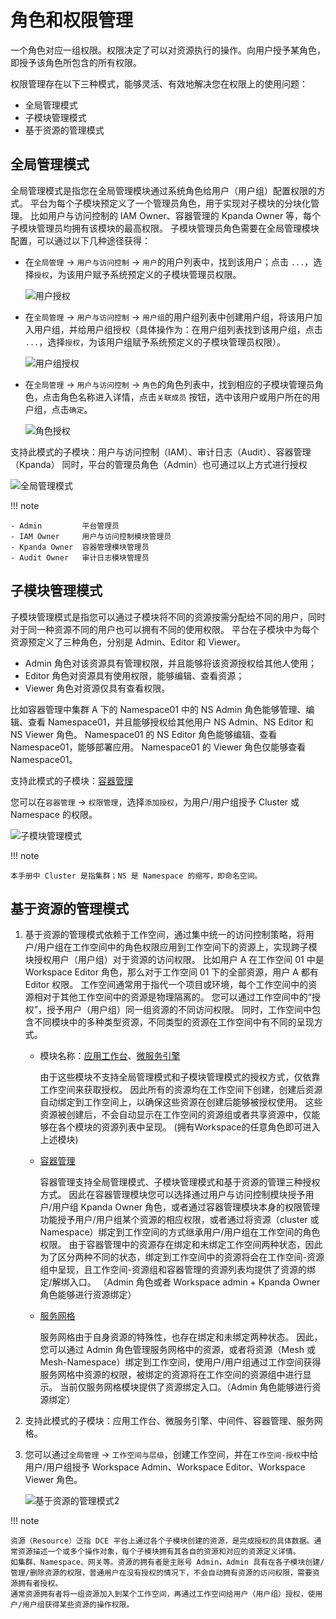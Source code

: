 # 角色和权限管理

一个角色对应一组权限。权限决定了可以对资源执行的操作。向用户授予某角色，即授予该角色所包含的所有权限。

权限管理存在以下三种模式，能够灵活、有效地解决您在权限上的使用问题：

- 全局管理模式
- 子模块管理模式
- 基于资源的管理模式

## 全局管理模式

全局管理模式是指您在全局管理模块通过系统角色给用户（用户组）配置权限的方式。
平台为每个子模块预定义了一个管理员角色，用于实现对子模块的分块化管理。
比如用户与访问控制的 IAM Owner、容器管理的 Kpanda Owner 等，每个子模块管理员均拥有该模块的最高权限。
子模块管理员角色需要在全局管理模块配置，可以通过以下几种途径获得：

- 在`全局管理` -> `用户与访问控制` -> `用户`的用户列表中，找到该用户；点击 `...`，选择`授权`，为该用户赋予系统预定义的子模块管理员权限。

    ![用户授权](../../images/role01.png)

- 在`全局管理` -> `用户与访问控制` -> `用户组`的用户组列表中创建用户组，将该用户加入用户组，并给用户组授权（具体操作为：在用户组列表找到该用户组，点击 `...`，选择`授权`，为该用户组赋予系统预定义的子模块管理员权限）。

    ![用户组授权](../../images/role02.png)

- 在`全局管理` -> `用户与访问控制` -> `角色`的角色列表中，找到相应的子模块管理员角色，点击角色名称进入详情，点击`关联成员` 按钮，选中该用户或用户所在的用户组，点击`确定`。

    ![角色授权](../../images/role03.png)

支持此模式的子模块：用户与访问控制（IAM）、审计日志（Audit）、容器管理（Kpanda）
同时，平台的管理员角色（Admin）也可通过以上方式进行授权

![全局管理模式](../../images/permission1.png)

!!! note

    - Admin         平台管理员
    - IAM Owner     用户与访问控制模块管理员
    - Kpanda Owner  容器管理模块管理员
    - Audit Owner   审计日志模块管理员

## 子模块管理模式

子模块管理模式是指您可以通过子模块将不同的资源按需分配给不同的用户，同时对于同一种资源不同的用户也可以拥有不同的使用权限。
平台在子模块中为每个资源预定义了三种角色，分别是 Admin、Editor 和 Viewer。

- Admin 角色对该资源具有管理权限，并且能够将该资源授权给其他人使用；
- Editor 角色对资源具有使用权限，能够编辑、查看资源；
- Viewer 角色对资源仅具有查看权限。

比如容器管理中集群 A 下的 Namespace01 中的 NS Admin 角色能够管理、编辑、查看 Namespace01，并且能够授权给其他用户 NS Admin、NS Editor 和 NS Viewer 角色。
Namespace01 的 NS Editor 角色能够编辑、查看 Namespace01，能够部署应用。
Namespace01 的 Viewer 角色仅能够查看 Namespace01。

支持此模式的子模块：[容器管理](../../../kpanda/intro/what.md)

您可以在`容器管理` -> `权限管理`，选择`添加授权`，为用户/用户组授予 Cluster 或 Namespace 的权限。

![子模块管理模式](../../images/permission2.png)

!!! note

    本手册中 Cluster 是指集群；NS 是 Namespace 的缩写，即命名空间。

## 基于资源的管理模式

1. 基于资源的管理模式依赖于工作空间，通过集中统一的访问控制策略，将用户/用户组在工作空间中的角色权限应用到工作空间下的资源上，实现跨子模块授权用户（用户组）对于资源的访问权限。
   比如用户 A 在工作空间 01 中是 Workspace Editor 角色，那么对于工作空间 01 下的全部资源，用户 A 都有 Editor 权限。
   工作空间通常用于指代一个项目或环境，每个工作空间中的资源相对于其他工作空间中的资源是物理隔离的。
   您可以通过工作空间中的“授权”，授予用户（用户组）同一组资源的不同访问权限。
   同时，工作空间中包含不同模块中的多种类型资源，不同类型的资源在工作空间中有不同的呈现方式。

    - 模块名称：[应用工作台](../../../amamba/intro/what.md)、[微服务引擎](../../../skoala/intro/what.md)

        由于这些模块不支持全局管理模式和子模块管理模式的授权方式，仅依靠工作空间来获取授权。
        因此所有的资源均在工作空间下创建，创建后资源自动绑定到工作空间上，以确保这些资源在创建后能够被授权使用。
        这些资源被创建后，不会自动显示在工作空间的资源组或者共享资源中，仅能够在各个模块的资源列表中呈现。
        (拥有Workspace的任意角色即可进入上述模块)

    - [容器管理](../../../kpanda/intro/what.md)

        容器管理支持全局管理模式、子模块管理模式和基于资源的管理三种授权方式。
        因此在容器管理模块您可以选择通过用户与访问控制模块授予用户/用户组 Kpanda Owner 角色，或者通过容器管理模块本身的权限管理功能授予用户/用户组某个资源的相应权限，或者通过将资源（cluster 或 Namespace）绑定到工作空间的方式继承用户/用户组在工作空间的角色权限。
        由于容器管理中的资源存在绑定和未绑定工作空间两种状态，因此为了区分两种不同的状态，绑定到工作空间中的资源将会在工作空间-资源组中呈现，且工作空间-资源组和容器管理的资源列表均提供了资源的绑定/解绑入口。
        （Admin 角色或者 Workspace admin + Kpanda Owner 角色能够进行资源绑定）

    - [服务网格](../../../mspider/intro/what.md)

        服务网格由于自身资源的特殊性，也存在绑定和未绑定两种状态。
        因此，您可以通过 Admin 角色管理服务网格中的资源，或者将资源（Mesh 或 Mesh-Namespace）绑定到工作空间，使用户/用户组通过工作空间获得服务网格中资源的权限，被绑定的资源将在工作空间的资源组中进行显示。
        当前仅服务网格模块提供了资源绑定入口。（Admin 角色能够进行资源绑定）

2. 支持此模式的子模块：应用工作台、微服务引擎、中间件、容器管理、服务网格。

3. 您可以通过`全局管理` -> `工作空间与层级`，创建工作空间，并在`工作空间-授权`中给用户/用户组授予 Workspace Admin、Workspace Editor、Workspace Viewer 角色。

    ![基于资源的管理模式2](../../images/permission4.png)

!!! note

    资源（Resource）泛指 DCE 平台上通过各个子模块创建的资源，是完成授权的具体数据。通常资源描述一个或多个操作对象，每个子模块拥有其各自的资源和对应的资源定义详情。
    如集群、Namespace、网关等。资源的拥有者是主账号 Admin，Admin 具有在各子模块创建/管理/删除资源的权限，普通用户在没有授权的情况下，不会自动拥有资源的访问权限，需要资源拥有者授权。
    通常资源拥有者将一组资源加入到某个工作空间，再通过工作空间给用户（用户组）授权，使用户/用户组获得某些资源的操作权限。
